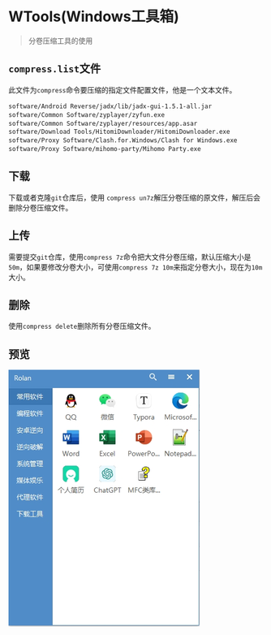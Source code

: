 # WTools(Windows工具箱)

> 分卷压缩工具的使用

## `compress.list`文件

此文件为`compress`命令要压缩的指定文件配置文件，他是一个文本文件。

```html
software/Android Reverse/jadx/lib/jadx-gui-1.5.1-all.jar
software/Common Software/zyplayer/zyfun.exe
software/Common Software/zyplayer/resources/app.asar
software/Download Tools/HitomiDownloader/HitomiDownloader.exe
software/Proxy Software/Clash.for.Windows/Clash for Windows.exe
software/Proxy Software/mihomo-party/Mihomo Party.exe
```

## 下载

下载或者克隆`git`仓库后，使用 `compress un7z`解压分卷压缩的原文件，解压后会删除分卷压缩文件。

## 上传

需要提交`git`仓库，使用`compress 7z`命令把大文件分卷压缩，默认压缩大小是`50m`，如果要修改分卷大小，可使用`compress 7z 10m`来指定分卷大小，现在为`10m`大小。

## 删除

使用`compress delete`删除所有分卷压缩文件。

## 预览

![main.png](main.png)
